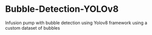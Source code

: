 # Bubble-Detection-YOLOv8
Infusion pump with bubble detection using Yolov8 framework using a custom dataset of bubbles 
